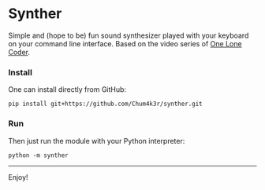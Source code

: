 # Synther

Simple and (hope to be) fun sound synthesizer played with your keyboard on your command line interface.
Based on the video series of [One Lone Coder](https://www.youtube.com/watch?v=tgamhuQnOkM).

### Install

One can install directly from GitHub:
```
pip install git+https://github.com/Chum4k3r/synther.git
```

### Run

Then just run the module with your Python interpreter:

```
python -m synther
```

------------------------------

Enjoy!
